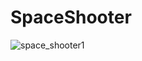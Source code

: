 # SpaceShooter
![space_shooter1](https://user-images.githubusercontent.com/57701034/134560509-f0f3ee5d-513e-4b2f-b85b-d0d5bf725aac.jpeg)
